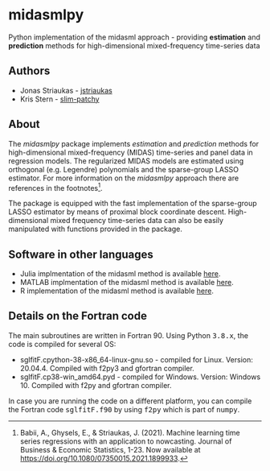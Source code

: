 # midasmlpy
Python implementation of the midasml approach - providing **estimation** and **prediction** methods for high-dimensional mixed-frequency time-series data

## Authors
* Jonas Striaukas - [jstriaukas](https://github.com/jstriaukas)
* Kris Stern - [slim-patchy](https://github.com/slim-patchy)

## About

The *midasmlpy* package implements *estimation* and *prediction* methods for high-dimensional mixed-frequency (MIDAS) time-series and panel data in regression models. 
The regularized MIDAS models are estimated using orthogonal (e.g. Legendre) polynomials and the sparse-group LASSO estimator. 
For more information on the *midasmlpy* approach there are references in the footnotes[^1]. 

The package is equipped with the fast implementation of the sparse-group LASSO estimator by means of proximal block coordinate descent. 
High-dimensional mixed frequency time-series data can also be easily manipulated with functions provided in the package.

## Software in other languages

- Julia implmentation of the midasml method is available [here](https://github.com/ababii/Pythia.jl).
- MATLAB implmentation of the midasml method is available [here](https://github.com/jstriaukas/midasml_mat).
- R implementation of the midasml method is available [here](https://github.com/jstriaukas/midasml).

## Details on the Fortran code

The main subroutines are written in Fortran 90. Using Python <tt>3.8.x</tt>, the code is compiled for several OS: 

- sglfitF.cpython-38-x86_64-linux-gnu.so - compiled for Linux. Version: 20.04.4. Compiled with f2py3 and gfortran compiler.
- sglfitF.cp38-win_amd64.pyd - compiled for Windows. Version: Windows 10. Compiled with f2py and gfortran compiler.

In case you are running the code on a different platform, you can compile the Fortran code  <tt>sglfitF.f90</tt> by using <tt>f2py</tt> which is part of  <tt>numpy</tt>. 

[^1]: Babii, A., Ghysels, E., & Striaukas, J. (2021). Machine learning time series regressions with an application to nowcasting. 
Journal of Business & Economic Statistics, 1-23.
Now available at https://doi.org/10.1080/07350015.2021.1899933.
